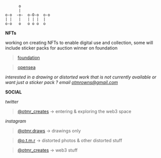```
      o            
      |            
o-o  -o-  o-O-o  o-o 
| |   |   | | |  |   
o-o   o   o o o  o 
```
**NFTs**

working on creating NFTs to enable digital use and collection, some will include sticker packs for auction winner on foundation

> [foundation](https://foundation.app/@otmr)

> [opensea](https://opensea.io/otmr)

*interested in a drawing or distorted work that is not currently available or want just a sticker pack ? email otmrowns@gmail.com*

**SOCIAL**

*twitter* 
> [@otmr_creates](https://twitter.com/otmr_creates) -> entering & exploring the web3 space

*instagram* 
> [@otmr.draws](https://www.instagram.com/otmr.draws) -> drawings only

> [@o.t.m.r](https://www.instagram.com/o.t.m.r) -> distorted photos & other distorted stuff

> [@otmr_creates](https://www.instagram.com/otmr_creates) -> web3 stuff 




